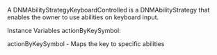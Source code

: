 A DNMAbilityStrategyKeyboardControlled is a DNMAbilityStrategy that enables the owner to use abilities on keyboard input.

Instance Variables
	actionByKeySymbol:		<Dictionary>

actionByKeySymbol
	- Maps the key to specific abilities